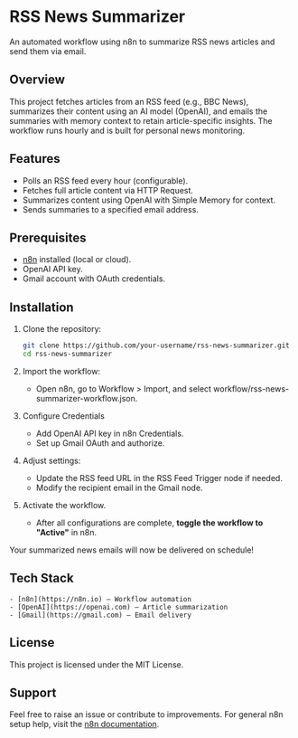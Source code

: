 # RSS News Summarizer

An automated workflow using n8n to summarize RSS news articles and send them via email.

## Overview
This project fetches articles from an RSS feed (e.g., BBC News), summarizes their content using an AI model (OpenAI), and emails the summaries with memory context to retain article-specific insights. The workflow runs hourly and is built for personal news monitoring.

## Features
- Polls an RSS feed every hour (configurable).
- Fetches full article content via HTTP Request.
- Summarizes content using OpenAI with Simple Memory for context.
- Sends summaries to a specified email address.

## Prerequisites
- [n8n](https://n8n.io/) installed (local or cloud).
- OpenAI API key.
- Gmail account with OAuth credentials.

## Installation
1. Clone the repository:
   ```bash
   git clone https://github.com/your-username/rss-news-summarizer.git
   cd rss-news-summarizer

2. Import the workflow:
    - Open n8n, go to Workflow > Import, and select workflow/rss-news-summarizer-workflow.json.

3. Configure Credentials
    - Add OpenAI API key in n8n Credentials.
    - Set up Gmail OAuth and authorize.

4. Adjust settings:
    - Update the RSS feed URL in the RSS Feed Trigger node if needed.
    - Modify the recipient email in the Gmail node.

5. Activate the workflow.
    - After all configurations are complete, **toggle the workflow to "Active"** in n8n.

Your summarized news emails will now be delivered on schedule!

## Tech Stack
    - [n8n](https://n8n.io) – Workflow automation
    - [OpenAI](https://openai.com) – Article summarization
    - [Gmail](https://gmail.com) – Email delivery

## License
This project is licensed under the MIT License.

## Support
Feel free to raise an issue or contribute to improvements. For general n8n setup help, visit the [n8n documentation](https://docs.n8n.io).